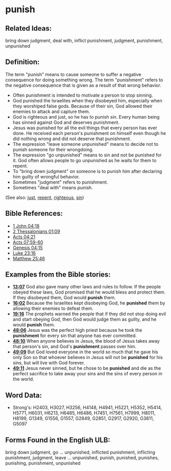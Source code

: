 # punish

## Related Ideas:

bring down judgment, deal with, inflict punishment, judgment, punishment, unpunished

## Definition:

The term "punish" means to cause someone to suffer a negative consequence for doing something wrong. The term "punishment" refers to the negative consequence that is given as a result of that wrong behavior.

* Often punishment is intended to motivate a person to stop sinning.
* God punished the Israelites when they disobeyed him, especially when they worshiped false gods. Because of their sin, God allowed their enemies to attack and capture them.
* God is righteous and just, so he has to punish sin. Every human being has sinned against God and deserves punishment.
* Jesus was punished for all the evil things that every person has ever done. He received each person's punishment on himself even though he did nothing wrong and did not deserve that punishment.
* The expression "leave someone unpunished" means to decide not to punish someone for their wrongdoing.
* The expression "go unpunished" means to sin and not be punished for it. God often allows people to go unpunished as he waits for them to repent.
* To "bring down judgment" on someone is to punish him after declaring him guilty of wrongful behavior.
* Sometimes "judgment" refers to punishment.
* Sometimes "deal with" means punish.

(See also: [just](../kt/justice.md), [repent](../kt/repent.md), [righteous](../kt/righteous.md), [sin](../kt/sin.md))

## Bible References:

* [1 John 04:18](rc://en/tn/help/1jn/04/18)
* [2 Thessalonians 01:09](rc://en/tn/help/2th/01/09)
* [Acts 04:21](rc://en/tn/help/act/04/21)
* [Acts 07:59-60](rc://en/tn/help/act/07/59)
* [Genesis 04:15](rc://en/tn/help/gen/04/15)
* [Luke 23:16](rc://en/tn/help/luk/23/16)
* [Matthew 25:46](rc://en/tn/help/mat/25/46)

## Examples from the Bible stories:

* __[13:07](rc://en/tn/help/obs/13/07)__ God also gave many other laws and rules to follow. If the people obeyed these laws, God promised that he would bless and protect them. If they disobeyed them, God would __punish__ them.
* __[16:02](rc://en/tn/help/obs/16/02)__ Because the Israelites kept disobeying God, he __punished__ them by allowing their enemies to defeat them.
* __[19:16](rc://en/tn/help/obs/19/16)__ The prophets warned the people that if they did not stop doing evil and start obeying God, then God would judge them as guilty, and he would __punish__ them.
* __[48:06](rc://en/tn/help/obs/48/06)__ Jesus was the perfect high priest because he took the __punishment__ for every sin that anyone has ever committed.
* __[48:10](rc://en/tn/help/obs/48/10)__ When anyone believes in Jesus, the blood of Jesus takes away that person's sin, and God's __punishment__ passes over him.
* __[49:09](rc://en/tn/help/obs/49/09)__ But God loved everyone in the world so much that he gave his only Son so that whoever believes in Jesus will not be __punished__ for his sins, but will live with God forever.
* __[49:11](rc://en/tn/help/obs/49/11)__ Jesus never sinned, but he chose to be __punished__ and die as the perfect sacrifice to take away your sins and the sins of every person in the world.

## Word Data:

* Strong's: H2403, H3027, H3256, H4148, H4941, H5221, H5352, H5414, H5771, H6031, H6213, H6485, H6486, H7451, H7561, H7999, H8011, H8199, G1349, G1556, G1557, G2849, G2851, G2917, G2920, G3811, G5097

## Forms Found in the English ULB:

bring down judgment, go ... unpunished, inflicted punishment, inflicting punishment, judgment, leave ... unpunished, punish, punished, punishes, punishing, punishment, unpunished
